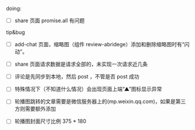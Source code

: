 doing:

- [ ] share 页面 promise.all 有问题


tip&bug

- [ ] add-chat 页面，缩略图（组件 review-abridege）添加和删除缩略图时有“闪动”。
- [ ] share 页面请求数据是请求全部的，未实现一次请求近几条
- [ ] 评论是先同步到本地，然后 post ，不管是否 post 成功
- [ ] 特殊情况下（不知道什么情况）会出现页面上端“▲”图标显示异常
- [ ] 轮播图跳转的文章需要是微信服务器上的(mp.weixin.qq.com)，如果是第三方则需要额外添加
- [ ] 轮播图封面尺寸比例 375 * 180


